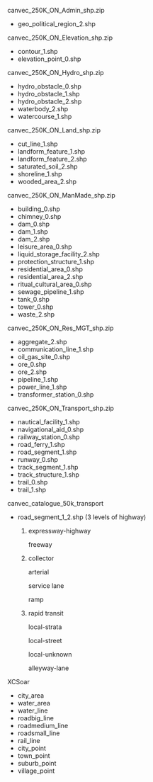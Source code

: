 canvec_250K_ON_Admin_shp.zip

* geo_political_region_2.shp

canvec_250K_ON_Elevation_shp.zip

* contour_1.shp
* elevation_point_0.shp

canvec_250K_ON_Hydro_shp.zip

* hydro_obstacle_0.shp
* hydro_obstacle_1.shp
* hydro_obstacle_2.shp
* waterbody_2.shp
* watercourse_1.shp

canvec_250K_ON_Land_shp.zip

* cut_line_1.shp
* landform_feature_1.shp
* landform_feature_2.shp
* saturated_soil_2.shp
* shoreline_1.shp
* wooded_area_2.shp

canvec_250K_ON_ManMade_shp.zip

* building_0.shp
* chimney_0.shp
* dam_0.shp
* dam_1.shp
* dam_2.shp
* leisure_area_0.shp
* liquid_storage_facility_2.shp
* protection_structure_1.shp
* residential_area_0.shp
* residential_area_2.shp
* ritual_cultural_area_0.shp
* sewage_pipeline_1.shp
* tank_0.shp
* tower_0.shp
* waste_2.shp

canvec_250K_ON_Res_MGT_shp.zip

* aggregate_2.shp
* communication_line_1.shp
* oil_gas_site_0.shp
* ore_0.shp
* ore_2.shp
* pipeline_1.shp
* power_line_1.shp
* transformer_station_0.shp

canvec_250K_ON_Transport_shp.zip

* nautical_facility_1.shp
* navigational_aid_0.shp
* railway_station_0.shp
* road_ferry_1.shp
* road_segment_1.shp
* runway_0.shp
* track_segment_1.shp
* track_structure_1.shp
* trail_0.shp
* trail_1.shp

canvec_catalogue_50k_transport

* road_segment_1_2.shp (3 levels of highway)
  1. expressway-highway

     freeway
  2. collector

     arterial

     service lane

     ramp
  3. rapid transit

     local-strata

     local-street

     local-unknown

     alleyway-lane

XCSoar

* city_area
* water_area
* water_line
* roadbig_line
* roadmedium_line
* roadsmall_line
* rail_line
* city_point
* town_point
* suburb_point
* village_point
